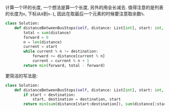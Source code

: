计算一个环的长度, 一个想法是算一个长度, 另外的用全长减去. 值得注意的是列表的长度为`n`, 下标从`0`到`n-1`, 因此在取最后一个元素的时候要注意取余数`%`.

```python
class Solution:
    def distanceBetweenBusStops(self, distance: List[int], start: int, destination: int) -> int:
        total = sum(distance)
        forward = 0
        n = len(distance)
        current = start
        while current % n != destination:
            forward += distance[current % n]
            current = current % n + 1
        return min(forward, total - forward)
```


更简洁的写法是:
```python
class Solution:
    def distanceBetweenBusStops(self, distance: List[int], start: int, destination: int):
        if start > destination:
            start, destination = destination, start
        return min(sum(distance[start:destination]), sum(distance[:start]) + sum(distance[destination:]))
```